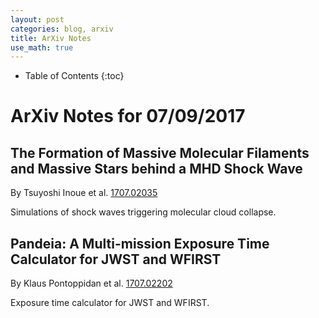 ```yaml
---
layout: post
categories: blog, arxiv
title: ArXiv Notes
use_math: true
---
```


* Table of Contents
{:toc}


# ArXiv Notes for 07/09/2017

## The Formation of Massive Molecular Filaments and Massive Stars behind a MHD Shock Wave

By Tsuyoshi Inoue et al. [1707.02035](https://arxiv.org/abs/1707.02035)

Simulations of shock waves triggering molecular cloud collapse.


## Pandeia: A Multi-mission Exposure Time Calculator for JWST and WFIRST

By Klaus Pontoppidan et al. [1707.02202](https://arxiv.org/abs/1707.02202)

Exposure time calculator for JWST and WFIRST.
